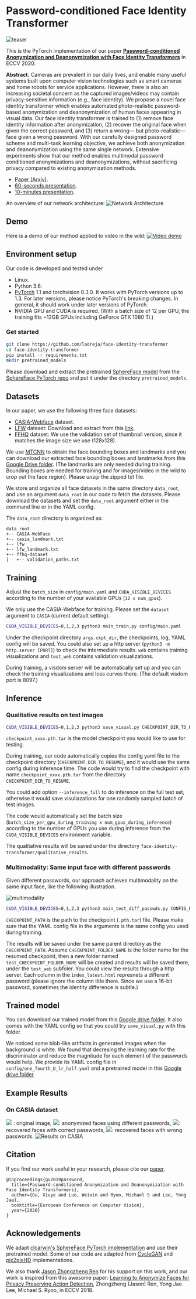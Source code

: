 # Password-conditioned Face Identity Transformer
![teaser](assets/teaser.png)

This is the PyTorch implementation of our paper [**Password-conditioned Anonymization and Deanonymization with Face Identity Transformers**](https://arxiv.org/abs/1911.11759) in ECCV 2020.

**Abstract.** Cameras are prevalent in our daily lives, and enable many
useful systems built upon computer vision technologies such as smart
cameras and home robots for service applications. However, there is
also an increasing societal concern as the captured images/videos may
contain privacy-sensitive information (e.g., face identity). We propose a
novel face identity transformer which enables automated photo-realistic
password-based anonymization and deanonymization of human faces appearing in visual data. Our face identity transformer is trained to (1)
remove face identity information after anonymization, (2) recover the
original face when given the correct password, and (3) return a wrong—
but photo-realistic—face given a wrong password. With our carefully
designed password scheme and multi-task learning objective, we achieve
both anonymization and deanonymization using the same single network. Extensive experiments show that our method enables multimodal
password conditioned anonymizations and deanonymizations, without
sacrificing privacy compared to existing anonymization methods.

* [Paper (Arxiv)](https://arxiv.org/abs/1911.11759).
* [60-seconds presentation](https://youtu.be/9nn3lvr6IsU).
* [10-minutes presentation](https://youtu.be/hANVFxC9Szo).

An overview of our network architecture:
![Network Architecture](assets/architecture.png)

## Demo
Here is a demo of our method applied to video in the wild:
[![Video demo](http://img.youtube.com/vi/FrYmf-CL4yk/0.jpg)](https://www.youtube.com/watch?v=FrYmf-CL4yk&t=2s)


## Environment setup
Our code is developed and tested under
* Linux.
* Python 3.6.
* [PyTorch](https://pytorch.org/) 1.1 and torchvision 0.3.0. It works with PyTorch versions up to 1.3. For later versions, please notice PyTorch's breaking changes. In general, it should work under later versions of PyTorch. 
* NVIDIA GPU and CUDA is required. (With a batch size of 12 per GPU, the training fits ~12GB GPUs including GeForce GTX 1080 Ti.)


### Get started
```bash
git clone https://github.com/laoreja/face-identity-transformer
cd face-identity-transformer
pip install -r requirements.txt
mkdir pretrained_models
```
Please download and extract the pretrained [SphereFace model](https://github.com/clcarwin/sphereface_pytorch/blob/master/model/sphere20a_20171020.7z) from the [SphereFace PyTorch repo](https://github.com/clcarwin/sphereface_pytorch) and put it under the directory `pretrained_models`.

## Datasets

In our paper, we use the following three face datasets:

[//]: # (Possible link: The washed list can be downloaded from http://pan.baidu.com/s/1kUdRRJT with password 3zbb . For fast download find manuals how can you do it from baidu".)

* [CASIA-Webface](https://arxiv.org/abs/1411.7923) dataset.
* [LFW](http://vis-www.cs.umass.edu/lfw/) dataset: Download and extract from this [link](http://vis-www.cs.umass..edu/lfw/lfw.tgz).
* [FFHQ](https://github.com/NVlabs/ffhq-dataset) dataset: We use the validation set of thumbnail version, since it matches the image size we use (128x128).

We use [MTCNN](https://ieeexplore.ieee.org/abstract/document/7553523) to obtain the face bounding boxes and landmarks and you can download our extracted face bounding boxes and landmarks from this [Google Drive folder](https://drive.google.com/drive/folders/1wipjVTDY_RU9dh2BXx4vc7hWiWhv6ZvL?usp=sharing). (The landmarks are only needed during training. Bounding boxes are needed for training and for images/video in the wild to crop out the face region). Please *unzip* the zipped txt file.

We store and organize all face datasets in the same directory `data_root`, and use an argument `data_root` in our code to fetch the datasets. Please download the datasets and set the `data_root` argument either in the command line or in the YAML config.

The `data_root` directory is organized as:
```
data_root
+-- CASIA-WebFace
+-- casia_landmark.txt
+-- lfw
+-- lfw_landmark.txt
+-- ffhq-dataset
|   +-- validation_paths.txt
```



## Training
Adjust the `batch_size` in `config/main.yaml` and `CUDA_VISIBLE_DEVICES` according to the number of your available GPUs (`12 x num_gpus`). 

We only use the CASIA-Webface for training. Please set the `dataset` argument to `CASIA` (current default setting).
```bash
CUDA_VISIBLE_DEVICES=0,1,2,3 python3 main_train.py config/main.yaml
```

Under the checkpoint directory `args.ckpt_dir`, the checkpoints, log, YAML config will be saved. You could also set up a http server (`python3 -m http.server [PORT]`) to check the intermediate results. `web` contains training visualizations and `test_web` contains validation visualizations.

During training, a visdom server will be automatically set up and you can check the training visualizations and loss curves there. (The default visdom port is 8097.)


## Inference

### Qualitative results on test images
```bash
CUDA_VISIBLE_DEVICES=0,1,2,3 python3 save_visual.py CHECKPOINT_DIR_TO_RESUME/YAML_FILE_NAME --ckpt_name checkpoint_xxxx.pth.tar --dataset DATASET [--inference_full] 
```
`checkpoint_xxxx.pth.tar` is the model checkpoint you would like to use for testing.

During training, our code automatically copies the config yaml file to the checkpoint directory (`CHECKPOINT_DIR_TO_RESUME`), and it would use the same config during inference time.
The code would try to find the checkpoint with name `checkpoint_xxxx.pth.tar` from the directory `CHECKPOINT_DIR_TO_RESUME`. 

You could add option `--inference_full` to do inference on the full test set, otherwise it would save visuliazations for one randomly sampled batch of test images.

The code would automatically set the batch size (`batch_size_per_gpu_during_training x num_gpus_during_inference`) according to the number of GPUs you use during inference from the `CUDA_VISIBLE_DEVICES` environment variable.

The qualitative results will be saved under the directory `face-identity-transformer/qualitative_results`.


### Multimodality: Same input face with different passwords
Given different passwords, our approach achieves multimodality on the same input face, like the following illustration.

![multimodality](assets/different_passwords.png)
  
```bash
CUDA_VISIBLE_DEVICES=0,1,2,3 python3 main_test_diff_passwds.py CONFIG_PATH --resume CHECKPOINT_PATH
```
`CHECKPOINT_PATH` is the path to the checkpoint (`.pth.tar`) file. Please make sure that the YAML config file in the arguments is the same config you used during training.

The results will be saved under the same parent directory as the `CHECKPOINT_PATH`. Assume `CHECKPOINT_FOLDER_NAME` is the folder name for the resumed checkpoint, then a new folder named `test_CHECKPOINT_FOLDER_NAME` will be created and results will be saved there, under the `test_web` subfoler. You could view the results through a http server. Each column in the `index_latest.html` represnets a different password (please ignore the column title there. Since we use a 16-bit password, sometimes the identity difference is subtle.)

## Trained model
You can download our trained model from this [Google drive folder](https://drive.google.com/drive/folders/1b8vSWgWYJPUmcrMr2ROLhQVRD0RMcftx?usp=sharing). It also comes with the YAML config so that you could try `save_visual.py` with this folder.

We noticed some blob-like artifacts in generated images when the background is white. We found that decresing the learning rate for the discriminator and reduce the magnitude for each element of the passwords would help. We provide its YAML config file in `config/one_fourth_D_lr_half.yaml` and a pretrained model in this [Google drive folder](https://drive.google.com/drive/folders/1NVn5kKzeOavLCSHbPYkp2UBitGRuFoRH?usp=sharing)

## Example Results
### On CASIA dataset
<img src="https://render.githubusercontent.com/render/math?math=I"> : original image, <img src="https://render.githubusercontent.com/render/math?math=A_{1,2}">: anonymized faces using different passwords, <img src="https://render.githubusercontent.com/render/math?math=R">: recovered faces with correct passwords, <img src="https://render.githubusercontent.com/render/math?math=WR_{1,2}">: recovered faces with wrong passwords.
![Results on CASIA](assets/CASIA_more_qual_supp.png)

## Citation

If you find our work useful in your research, please cite our [paper](https://arxiv.org/abs/1911.11759).

```
@inproceedings{gu2019password,
  title={Password-conditioned Anonymization and Deanonymization with Face Identity Transformers},
  author={Gu, Xiuye and Luo, Weixin and Ryoo, Michael S and Lee, Yong Jae},
  booktitle={European Conference on Computer Vision},
  year={2020}
}
``` 

## Acknowledgements
We adapt [clcarwin's SphereFace PyTorch implementation](https://github.com/clcarwin/sphereface_pytorch) and use their pretrained model. Some of our code are adapted from [CycleGAN](https://github.com/junyanz/pytorch-CycleGAN-and-pix2pix) and [pix2pixHD](https://github.com/NVIDIA/pix2pixHD) implementations.

We also thank [Jason Zhongzheng Ren](https://jason718.github.io/) for his support on this work, and our work is inspired from this awesome paper: [Learning to Anonymize Faces for
Privacy Preserving Action Detection](https://jason718.github.io/project/privacy/main.html), Zhongzheng (Jason) Ren, Yong Jae Lee, Michael S. Ryoo, in ECCV 2018.
